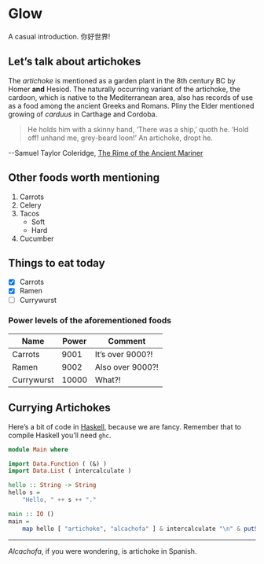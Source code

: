 Glow
====

A casual introduction. 你好世界!

## Let’s talk about artichokes

The _artichoke_ is mentioned as a garden plant in the 8th century BC by Homer
**and** Hesiod. The naturally occurring variant of the artichoke, the cardoon,
which is native to the Mediterranean area, also has records of use as a food
among the ancient Greeks and Romans. Pliny the Elder mentioned growing of
_carduus_ in Carthage and Cordoba.

> He holds him with a skinny hand,
> ‘There was a ship,’ quoth he.
> ‘Hold off! unhand me, grey-beard loon!’
> An artichoke, dropt he.

--Samuel Taylor Coleridge, [The Rime of the Ancient Mariner][rime]

[rime]: https://poetryfoundation.org/poems/43997/

## Other foods worth mentioning

1. Carrots
1. Celery
1. Tacos
    * Soft
    * Hard
1. Cucumber

## Things to eat today

* [x] Carrots
* [x] Ramen
* [ ] Currywurst

### Power levels of the aforementioned foods

| Name       | Power | Comment          |
| ---        | ---   | ---              |
| Carrots    | 9001  | It’s over 9000?! |
| Ramen      | 9002  | Also over 9000?! |
| Currywurst | 10000 | What?!           |

## Currying Artichokes

Here’s a bit of code in [Haskell](https://haskell.org), because we are fancy.
Remember that to compile Haskell you’ll need `ghc`.

```haskell
module Main where

import Data.Function ( (&) )
import Data.List ( intercalculate )

hello :: String -> String
hello s =
    "Hello, " ++ s ++ "."

main :: IO ()
main =
    map hello [ "artichoke", "alcachofa" ] & intercalculate "\n" & putStrLn
```

***

_Alcachofa_, if you were wondering, is artichoke in Spanish.

